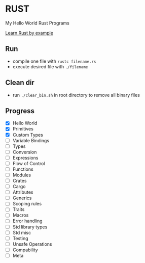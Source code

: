 # RUST
My Hello World Rust Programs

[Learn Rust by example](https://doc.rust-lang.org/stable/rust-by-example/)

## Run
- compile one file with `rustc filename.rs`
- execute desired file with `./filename`


## Clean dir
- run `./clear_bin.sh` in root directory to remove all binary files

## Progress
- [x] Hello World
- [x] Primitives
- [x] Custom Types
- [ ] Variable Bindings
- [ ] Types
- [ ] Conversion
- [ ] Expressions
- [ ] Flow of Control
- [ ] Functions
- [ ] Modules
- [ ] Crates
- [ ] Cargo
- [ ] Attributes
- [ ] Generics
- [ ] Scoping rules
- [ ] Traits
- [ ] Macros
- [ ] Error handling
- [ ] Std library types
- [ ] Std misc
- [ ] Testing
- [ ] Unsafe Operations
- [ ] Compability
- [ ] Meta
